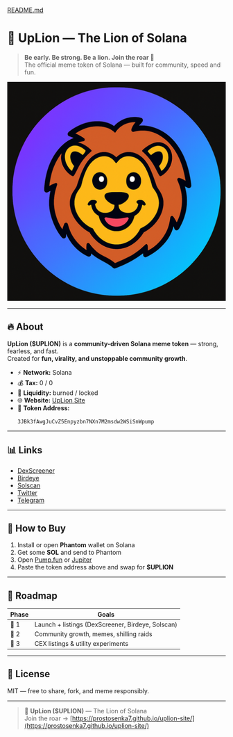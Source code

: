 [README.md](https://github.com/user-attachments/files/23200769/README.md)
# 🦁 UpLion — The Lion of Solana

> **Be early. Be strong. Be a lion. Join the roar 🦁**  
> The official meme token of Solana — built for community, speed and fun.

![UpLion Logo](uplion_meme_square_512.png)

---

## 🔥 About

**UpLion ($UPLION)** is a **community-driven Solana meme token** — strong, fearless, and fast.  
Created for **fun, virality, and unstoppable community growth**.

- ⚡ **Network:** Solana  
- 💰 **Tax:** 0 / 0  
- 🦾 **Liquidity:** burned / locked  
- 🌐 **Website:** [UpLion Site](https://prostosenka7.github.io/uplion-site/)  
- 🧠 **Token Address:**  
  ```
  3JBk3fAwgJuCvZ5Enpyzbn7NXn7M2msdw2WSiSnWpump
  ```

---

## 📊 Links

- [DexScreener](https://dexscreener.com/solana/)
- [Birdeye](https://birdeye.so/)
- [Solscan](https://solscan.io/)
- [Twitter](https://twitter.com/UpLionSOL)
- [Telegram](https://t.me/UpLionz)

---

## 🚀 How to Buy

1. Install or open **Phantom** wallet on Solana  
2. Get some **SOL** and send to Phantom  
3. Open [Pump.fun](https://pump.fun) or [Jupiter](https://jup.ag/)  
4. Paste the token address above and swap for **$UPLION**

---

## 📜 Roadmap

| Phase | Goals |
|-------|-------|
| 🦁 1 | Launch + listings (DexScreener, Birdeye, Solscan) |
| 💬 2 | Community growth, memes, shilling raids |
| 🚀 3 | CEX listings & utility experiments |

---

## 🧩 License
MIT — free to share, fork, and meme responsibly.

---

> 🦁 **UpLion ($UPLION)** — The Lion of Solana  
> Join the roar → [https://prostosenka7.github.io/uplion-site/](https://prostosenka7.github.io/uplion-site/)
